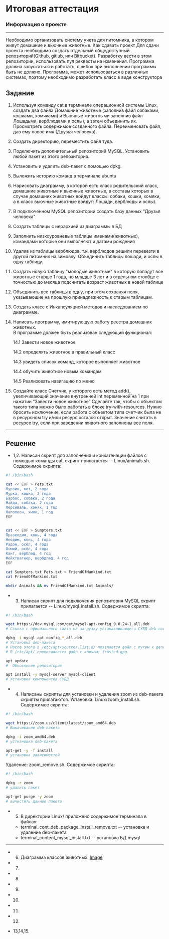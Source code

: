 
# Итоговая аттестация
### Информация о проекте
____________
Необходимо организовать систему учета для питомника, в котором живут
домашние и вьючные животные.
Как сдавать проект
Для сдачи проекта необходимо создать отдельный общедоступный
репозиторий(Github, gitlub, или Bitbucket). Разработку вести в этом
репозитории, использовать пул реквесты на изменения. Программа должна
запускаться и работать, ошибок при выполнении программы быть не должно.
Программа, может использоваться в различных системах, поэтому необходимо
разработать класс в виде конструктора


## Задание

1. Используя команду cat в терминале операционной системы Linux, создать
два файла Домашние животные (заполнив файл собаками, кошками,
хомяками) и Вьючные животными заполнив файл Лошадьми, верблюдами и
ослы), а затем объединить их. Просмотреть содержимое созданного файла.
Переименовать файл, дав ему новое имя (Друзья человека).
2. Создать директорию, переместить файл туда.
3. Подключить дополнительный репозиторий MySQL. Установить любой пакет
из этого репозитория.
4. Установить и удалить deb-пакет с помощью dpkg.
5. Выложить историю команд в терминале ubuntu
6. Нарисовать диаграмму, в которой есть класс родительский класс, домашние животные и вьючные животные, в составы которых в случае домашних животных войдут классы: собаки, кошки, хомяки, а в класс вьючные животные войдут: Лошади, верблюды и ослы).

7. В подключенном MySQL репозитории создать базу данных "Друзья человека"
8. Создать таблицы с иерархией из диаграммы в БД
9. Заполнить низкоуровневые таблицы именами(животных), командами которые они выполняют и датами рождения
10. Удалив из таблицы верблюдов, т.к. верблюдов решили перевезти в другой питомник на зимовку. Объединить таблицы лошади, и ослы в одну таблицу.
11. Создать новую таблицу "молодые животные" в которую попадут все животные старше 1 года, но младше 3 лет и в отдельном столбце с точностью до месяца подсчитать возраст животных в новой таблице
12. Объединить все таблицы в одну, при этом сохраняя поля, указывающие на прошлую принадлежность к старым таблицам.
13. Создать класс с Инкапсуляцией методов и наследованием по диаграмме.

14. Написать программу, имитирующую работу реестра домашних животных.<br>
В программе должен быть реализован следующий функционал:

    14.1 Завести новое животное

    14.2 определять животное в правильный класс

    14.3 увидеть список команд, которое выполняет животное

    14.4 обучить животное новым командам

    14.5 Реализовать навигацию по меню


15. Создайте класс Счетчик, у которого есть метод add(), увеличивающий
значение внутренней int переменной̆ на 1 при нажатии “Завести новое
животное” Сделайте так, чтобы с объектом такого типа можно было работать в
блоке try-with-resources. Нужно бросить исключение, если работа с объектом
типа счетчик была не в ресурсном try и/или ресурс остался открыт. Значение
считать в ресурсе try, если при заведении животного заполнены все поля.
________________


## Решение

* 1,2. Написан скрипт для заполнения и конкатенации файлов с помощью команды cat,
скрипт прилагается -- Linux/animals.sh. Содержимое скрипта:
```bash
#! /bin/bash

cat << EOF > Pets.txt
Мурзик, кот, 2 года
Мурка, кошка, 2 года
Барбос, собака, 2 года
Найда, собака, 2 года
Персиваль, хомяк, 1 год
Наполеон, хмяк, 1 год
EOF


cat << EOF > Sumpters.txt
Празеодим, конь, 4 года
Неодим, конь, 4 года
Радон, осёл, 4 года
Осмий, осёл, 4 года
Кант, верблюд, 4 год
Фейхтвагнер, вербдлюд, 4 год
EOF

cat Sumpters.txt Pets.txt > FriendOfMankind.txt
cat FriendOfMankind.txt

mkdir Animals && mv FriendOfMankind.txt Animals/
```
* 3. Написан скрипт для подключения репозитория MySQL скрипт прилагается -- Linux/mysql_install.sh. Содержимое скрипта:
```bash
#! /bin/bash

wget https://dev.mysql.com/get/mysql-apt-config_0.8.24-1_all.deb 
# Ссылка с официального сайта на загрузку устанавливающего СУБД deb-пакета

dpkg -i mysql-apt-config_*_all.deb
# Установка deb-пакета
# После этого в /etc/apt/sources.list.d/ появляется файл с путем к репозиторию mysql: mysql.list 
# В /etc/apt/ прописывается файл с ключом: trusted.gpg

apt update
#  Обновление репозитория

apt install -y mysql-server mysql-client
# Установка компонентов СУБД
```
* 4. Написаны скрипты для установки и удаления zoom из deb-пакета скрипты прилагаются. Установка: Linux/zoom_install.sh. Содержимое скрипта:
```bash
#! /bin/bash

wget https://zoom.us/client/latest/zoom_amd64.deb
# Выкачивание deb-пакета

dpkg -i zoom_amd64.deb
# устнановка deb-пакета

apt-get -y -f install
# установка зависимостей
```
Удаление: zoom_remove.sh. Содержимое скрипта:
```bash
#! /bin/bash

dpkg -r zoom
# удалить пакет 

apt-get purge -y zoom
# вычистить данные пакета

```
* 5. В директории Linux/  приложено содержимое терминала в файлах:
    * terminal_cont_deb_package_install_remove.txt  -- установка и удаление deb-пакета
    * terminal_content_mysql_install.txt    -- установка БД mysql
________

* 6. Диаграмма классов животных. 
[Image](https://github.com/BeliaevAndrey/Attestation2023/tree/master/Pictures/Animals_diagram.png)
* 7.
* 8.
* 9.
* 10.
* 11.
* 12.

* 13,14,15.
